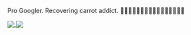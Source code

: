 Pro Googler. Recovering carrot addict.
🥕🥕🥕🥕🥕🥕🥕🥕🥕🥕🥕🥕🥕🥕🥕🥕


<a href="https://github.com/anuraghazra/github-readme-stats">
  <img align="center" src="https://github-readme-stats.vercel.app/api?username=zch5&theme=solarized-dark&show_icons=true" />
</a>
<a href="https://github.com/anuraghazra/github-readme-stats">
  <img align="center" src="https://github-readme-stats.vercel.app/api/top-langs/?username=zch5&theme=solarized-dark&hide=css" />
</a>
